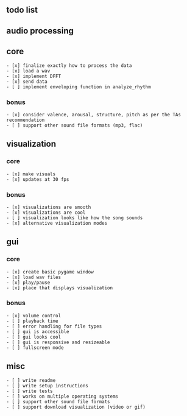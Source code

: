 ## todo list



## audio processing
## core
    - [x] finalize exactly how to process the data
    - [x] load a wav
    - [x] implement DFFT
    - [x] send data
    - [ ] implement enveloping function in analyze_rhythm
### bonus
    - [x] consider valence, arousal, structure, pitch as per the TAs recommendation
    - [ ] support other sound file formats (mp3, flac)

## visualization
### core
    - [x] make visuals
    - [x] updates at 30 fps
### bonus
    - [x] visualizations are smooth
    - [x] visualizations are cool
    - [ ] visualization looks like how the song sounds
    - [x] alternative visualization modes

## gui
### core
    - [x] create basic pygame window
    - [x] load wav files
    - [x] play/pause
    - [x] place that displays visualization
### bonus
    - [x] volume control
    - [ ] playback time
    - [ ] error handling for file types
    - [ ] gui is accessible
    - [ ] gui looks cool
    - [ ] gui is responsive and resizeable
    - [ ] fullscreen mode

## misc

    - [ ] write readme
    - [ ] write setup instructions
    - [ ] write tests
    - [ ] works on multiple operating systems
    - [ ] support other sound file formats
    - [ ] support download visualization (video or gif)
